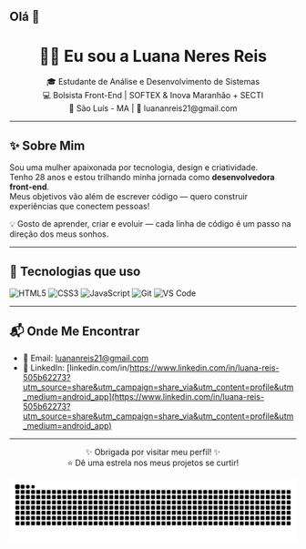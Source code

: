## Olá 👋

<h1 align="center">👩‍💻 Eu sou a Luana Neres Reis</h1>

<p align="center">
  🎓 Estudante de Análise e Desenvolvimento de Sistemas <br>
  💻 Bolsista Front-End | SOFTEX & Inova Maranhão + SECTI <br>
  📍 São Luís - MA | 📧 luananreis21@gmail.com
</p>

---

## ✨ Sobre Mim

Sou uma mulher apaixonada por tecnologia, design e criatividade.  
Tenho 28 anos e estou trilhando minha jornada como **desenvolvedora front-end**.  
Meus objetivos vão além de escrever código — quero construir experiências que conectem pessoas!

💡 Gosto de aprender, criar e evoluir — cada linha de código é um passo na direção dos meus sonhos.

---

## 🚀 Tecnologias que uso

![HTML5](https://img.shields.io/badge/HTML5-E34F26?style=flat&logo=html5&logoColor=white)
![CSS3](https://img.shields.io/badge/CSS3-1572B6?style=flat&logo=css3)
![JavaScript](https://img.shields.io/badge/JavaScript-F7DF1E?style=flat&logo=javascript&logoColor=000)
![Git](https://img.shields.io/badge/Git-F05032?style=flat&logo=git)
![VS Code](https://img.shields.io/badge/VSCode-007ACC?style=flat&logo=visual-studio-code)

---

## 📬 Onde Me Encontrar

- 📧 Email: [luananreis21@gmail.com](mailto:luananreis21@gmail.com)  
- 💼 LinkedIn: [linkedin.com/in/https://www.linkedin.com/in/luana-reis-505b62273?utm_source=share&utm_campaign=share_via&utm_content=profile&utm_medium=android_app](https://www.linkedin.com/in/luana-reis-505b62273?utm_source=share&utm_campaign=share_via&utm_content=profile&utm_medium=android_app)

---

<p align="center">
✨ Obrigada por visitar meu perfil! ✨ <br>
⭐ Dê uma estrela nos meus projetos se curtir!
</p>

<picture align="center">
  <source media="(prefers-color-scheme: dark)" srcset="https://raw.githubusercontent.com/luanareis27/luanareis27/output/github-contribution-grid-snake-dark.svg">
  <source media="(prefers-color-scheme: light)" srcset="https://raw.githubusercontent.com/luanareis27/luanareis27/output/github-contribution-grid-snake-dark.svg">
  <img align="center" alt="github contribution grid snake animation" src="https://raw.githubusercontent.com/luanareis27/luanareis27/output/github-contribution-grid-snake.svg">
</picture>
  
